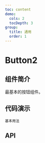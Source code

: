 ```yaml
---
toc: content
demo:
  cols: 2
  tocDepth: 3
group:
  title: 通用
  order: 1
---
```


# Button2
## 组件简介

最基本的按钮组件。


## 代码演示

<code src="./demo/basic.tsx" description="基本的按钮使用">基本用法</code>

## API 
